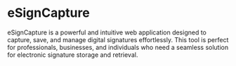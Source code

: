 # eSignCapture
eSignCapture is a powerful and intuitive web application designed to capture, save, and manage digital signatures effortlessly. This tool is perfect for professionals, businesses, and individuals who need a seamless solution for electronic signature storage and retrieval. 
